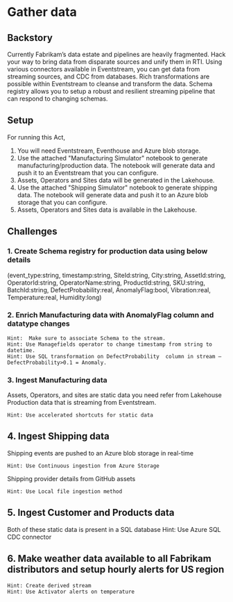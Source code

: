 # Gather data

## Backstory
Currently Fabrikam’s data estate and pipelines are heavily fragmented. Hack your way to bring data from disparate sources and unify them in RTI. Using various connectors available in Eventstream, you can get data from streaming sources, and CDC from databases. Rich transformations are possible within Eventstream to cleanse and transform the data. Schema registry allows you to setup a robust and resilient streaming pipeline that can respond to changing schemas.

## Setup
For running this Act, 
1. You will need Eventstream, Eventhouse and Azure blob storage. 
2. Use the attached "Manufacturing Simulator" notebook to generate manufacturing/production data. The notebook will generate data and push it to an Eventstream that you can configure. 
3. Assets, Operators and Sites data will be generated in the Lakehouse.
4. Use the attached "Shipping Simulator" notebook to generate shipping data. The notebook will generate data and push it to an Azure blob storage that you can configure. 
5. Assets, Operators and Sites data is available in the Lakehouse.

## Challenges 

### 1. Create Schema registry for production data using below details
(event_type:string, timestamp:string, SiteId:string, City:string, AssetId:string, OperatorId:string, OperatorName:string, ProductId:string, SKU:string, BatchId:string, DefectProbability:real, AnomalyFlag:bool, Vibration:real, Temperature:real, Humidity:long)

### 2. Enrich Manufacturing data with AnomalyFlag column and datatype changes
    Hint:  Make sure to associate Schema to the stream.
    Hint: Use Managefields operator to change timestamp from string to datetime.
    Hint: Use SQL transformation on DefectProbability  column in stream – DefectProbability>0.1 = Anomaly.

### 3. Ingest Manufacturing data
Assets, Operators, and sites are static data you need refer from Lakehouse
Production data that is streaming from Eventstream.

    Hint: Use accelerated shortcuts for static data

## 4. Ingest Shipping data
Shipping events are pushed to an Azure blob storage in real-time

    Hint: Use Continuous ingestion from Azure Storage
Shipping provider details from GitHub assets

    Hint: Use Local file ingestion method

## 5. Ingest Customer and Products data 
Both of these static data is present in a SQL database
    Hint: Use Azure SQL CDC connector

## 6. Make weather data available to all Fabrikam distributors and setup hourly alerts for US region
    Hint: Create derived stream
    Hint: Use Activator alerts on temperature
